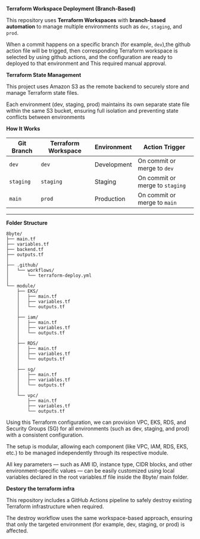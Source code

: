 **Terraform Workspace Deployment (Branch-Based)**

This repository uses **Terraform Workspaces** with **branch-based automation** to manage multiple environments such as `dev`, `staging`, and `prod`.

When a commit happens on a specific branch (for example, `dev`),the github action file will be trigged, then corresponding Terraform workspace is selected by using github actions, and the configuration are ready to deployed to that environment and This required manual approval.

**Terraform State Management**

This project uses Amazon S3 as the remote backend to securely store and manage Terraform state files.

Each environment (dev, staging, prod) maintains its own separate state file within the same S3 bucket, ensuring full isolation and preventing state conflicts between environments

**How It Works**

| Git Branch | Terraform Workspace | Environment  | Action Trigger |
|-------------|---------------------|---------------|----------------|
| `dev`       | `dev`               | Development   | On commit or merge to `dev` |
| `staging`   | `staging`           | Staging       | On commit or merge to `staging` |
| `main`      | `prod`              | Production    | On commit or merge to `main` |

---
**Folder Structure**

```
8byte/
├── main.tf
├── variables.tf
├── backend.tf
├── outputs.tf
│
├── .github/
│   └── workflows/
│       └── terraform-deploy.yml
│
└── module/
    ├── EKS/
    │   ├── main.tf
    │   ├── variables.tf
    │   └── outputs.tf
    │
    ├── iam/
    │   ├── main.tf
    │   ├── variables.tf
    │   └── outputs.tf
    │
    ├── RDS/
    │   ├── main.tf
    │   ├── variables.tf
    │   └── outputs.tf
    │
    ├── sg/
    │   ├── main.tf
    │   ├── variables.tf
    │   └── outputs.tf
    │
    └── vpc/
        ├── main.tf
        ├── variables.tf
        └── outputs.tf
```

Using this Terraform configuration, we can provision VPC, EKS, RDS, and Security Groups (SG) for all environments (such as dev, staging, and prod) with a consistent configuration.

The setup is modular, allowing each component (like VPC, IAM, RDS, EKS, etc.) to be managed independently through its respective module.

All key parameters — such as AMI ID, instance type, CIDR blocks, and other environment-specific values — can be easily customized using local variables declared in the root variables.tf file inside the 8byte/ main folder.

**Destory the terraform infra**

This repository includes a GitHub Actions pipeline to safely destroy existing Terraform infrastructure when required.

The destroy workflow uses the same workspace-based approach, ensuring that only the targeted environment (for example, dev, staging, or prod) is affected.

